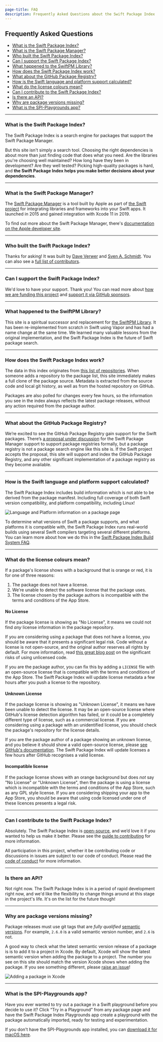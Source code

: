 ```yaml
---
page-title: FAQ
description: Frequently Asked Questions about the Swift Package Index
---
```


## Frequently Asked Questions

- [What is the Swift Package Index?](#what-is-the-spi)
- [What is the Swift Package Manager?](#what-is-the-spm)
- [Who built the Swift Package Index?](#creators)
- [Can I support the Swift Package Index?](#support)
- [What happened to the SwiftPM Library?](#swiftpm-library)
- [How does the Swift Package Index work?](#how-does-it-work)
- [What about the GitHub Package Registry?](#package-registry)
- [How is the Swift language and platform support calculated?](#language-and-platforms)
- [What do the license colours mean?](#licenses)
- [Can I contribute to the Swift Package Index?](#contributing)
- [Is there an API?](#api)
- [Why are package versions missing?](#missing-versions)
- [What is the SPI-Playgrounds app?](#spi-playgrounds-app)

---

<h3 id="what-is-the-spi">What is the Swift Package Index?</h3>

The Swift Package Index is a search engine for packages that support the Swift Package Manager.

But this site isn't simply a search tool. Choosing the right dependencies is about more than just finding code that does what you need. Are the libraries you're choosing well maintained? How long have they been in development? Are they well tested? Picking high-quality packages is hard, and **the Swift Package Index helps you make better decisions about your dependencies**.

---

<h3 id="what-is-the-spm">What is the Swift Package Manager?</h3>

The [Swift Package Manager](https://swift.org/package-manager/) is a tool built by Apple as part of [the Swift project](https://swift.org) for integrating libraries and frameworks into your Swift apps. It launched in 2015 and gained integration with Xcode 11 in 2019.

To find out more about the Swift Package Manager, there's [documentation on the Apple developer site](https://developer.apple.com/documentation/swift_packages/adding_package_dependencies_to_your_app).

---

<h3 id="creators">Who built the Swift Package Index?</h3>

Thanks for asking! It was built by [Dave Verwer](https://daveverwer.com) and [Sven A. Schmidt](https://finestructure.co/). You can also see a [full list of contributors](https://github.com/SwiftPackageIndex/SwiftPackageIndex-Server/graphs/contributors).

---

<h3 id="support">Can I support the Swift Package Index?</h3>

We'd love to have your support. Thank you! You can read more about [how we are funding this project](https://blog.swiftpackageindex.com/posts/funding-the-future-of-the-swift-package-index/) and [support it via GitHub sponsors](https://github.com/sponsors/SwiftPackageIndex).

---

<h3 id="swiftpm-library">What happened to the SwiftPM Library?</h3>

This site is a spiritual successor and replacement for [the SwiftPM Library](/images/swiftpm-library.png). It has been re-implemented from scratch in Swift using Vapor and has had a name change at the same time. We learned many valuable lessons from the original implementation, and the Swift Package Index is the future of Swift package search.

---

<h3 id="how-does-it-work">How does the Swift Package Index work?</h3>

The data in this index originates from [this list of repositories](https://github.com/SwiftPackageIndex/PackageList/blob/main/packages.json). When someone adds a repository to the package list, this site immediately makes a full clone of the package source. Metadata is extracted from the source code and local git history, as well as from the hosted repository on GitHub.

Packages are also polled for changes every few hours, so the information you see in the index always reflects the latest package releases, without any action required from the package author.

---

<h3 id="package-registry">What about the GitHub Package Registry?</h3>

We’re excited to see the GitHub Package Registry gain support for the Swift packages. There’s [a proposal under discussion](https://forums.swift.org/t/swift-package-registry-service/37219) for the Swift Package Manager support to support package registries formally, but a package registry is not a package search engine like this site is. If the Swift project accepts the proposal, this site will support and index the GitHub Package Registry, and any other significant implementation of a package registry as they become available.

---

<h3 id="language-and-platforms">How is the Swift language and platform support calculated?</h3>

The Swift Package Index includes build information which is not able to be derived from the package manifest. Including full coverage of both Swift version compatibility, and platform compatibility, including Linux!

<picture class="shadow">
  <source srcset="/images/languages-and-platforms~dark.png" media="(prefers-color-scheme: dark)">
  <img src="/images/languages-and-platforms~light.png" alt="Language and Platform information on a package page">
</picture>

To determine what versions of Swift a package supports, and what platforms it is compatible with, the Swift Package Index runs real-world builds using several Swift compilers targeting several different platforms. You can learn more about how we do this in the [Swift Package Index Build System FAQ](/docs/builds).

---

<h3 id="licenses">What do the license colours mean?</h3>

If a package's license shows with a background that is orange or red, it is for one of three reasons:

1. The package does not have a license.
2. We're unable to detect the software license that the package uses.
3. The license chosen by the package authors is incompatible with the terms and conditions of the App Store.

#### No License

If the package license is showing as "No License", it means we could not find _any_ license information in the package repository.

If you are considering using a package that does not have a license, you should be aware that it presents a significant legal risk. Code without a license is not open-source, and the original author reserves all rights by default. For more information, read [this great blog post](https://expressionengine.com/blog/the-truth-about-the-risks-of-unlicensed-software) on the significant risks of using unlicensed code.

If you are the package author, you can fix this by adding a `LICENSE` file with an open-source license that is compatible with the terms and conditions of the App Store. The Swift Package Index will update license metadata a few hours after you push a license to the repository.

#### Unknown License

If the package license is showing as "Unknown License", it means we have been unable to detect the license. It may be an open-source license where GitHub's license detection algorithm has failed, or it could be a completely different type of license, such as a commercial license. If you are considering using a package with an unidentified license, you should check the package's repository for the license details.

If you are the package author of a package showing an unknown license, and you believe it should show a valid open-source license, please [see GitHub's documentation](https://docs.github.com/en/github/creating-cloning-and-archiving-repositories/licensing-a-repository#detecting-a-license). The Swift Package Index will update licenses a few hours after GitHub recognises a valid license.

#### Incompatible license

If the package license shows with an orange background but does _not_ say "No License" or "Unknown License", then the package is using a license which is incompatible with the terms and conditions of the App Store, such as any GPL style license. If you are considering shipping your app to the App Store, you should be aware that using code licensed under one of these licences presents a legal risk.

---

<h3 id="contributing">Can I contribute to the Swift Package Index?</h3>

Absolutely. The Swift Package Index is [open-source](https://github.com/SwiftPackageIndex/SwiftPackageIndex-Server), and we’d love it if you wanted to help us make it better. Please see the [guide to contributing](https://github.com/SwiftPackageIndex/SwiftPackageIndex-Server/blob/main/CONTRIBUTING.md) for more information.

All participation in this project, whether it be contributing code or discussions in issues are subject to our code of conduct. Please read the [code of conduct](https://github.com/SwiftPackageIndex/SwiftPackageIndex-Server/blob/main/CODE_OF_CONDUCT.md) for more information.

---

<h3 id="api">Is there an API?</h3>

Not right now. The Swift Package Index is in a period of rapid development right now, and we'd like the flexibility to change things around at this stage in the project's life. It's on the list for the future though!

---

<h3 id="missing-versions">Why are package versions missing?</h3>

Package releases must use git tags that are _fully qualified_ [semantic versions](https://semver.org). For example, `2.6.0` is a valid semantic version number, and `2.6` is not.

A good way to check what the latest semantic version release of a package is is to add it to a project in Xcode. By default, Xcode will show the latest semantic version when adding the package to a project. The number you see on this site should match the version Xcode shows when adding the package. If you see something different, please [raise an issue](https://github.com/SwiftPackageIndex/SwiftPackageIndex-Server/issues/new/choose)!

<picture class="shadow">
  <source srcset="/images/add-package-in-xcode~dark.png" media="(prefers-color-scheme: dark)">
  <img src="/images/add-package-in-xcode~light.png" alt="Adding a package in Xcode">
</picture>

---

<h3 id="spi-playgrounds-app">What is the SPI-Playgrounds app?</h3>

Have you ever wanted to try out a package in a Swift playground before you decide to use it? Click “Try in a Playground” from any package page and have the Swift Package Index Playgrounds app create a playground with the package automatically imported, ready for testing and experimentation.

If you don't have the SPI-Playgrounds app installed, you can [download it for macOS here](/try-in-a-playground).
